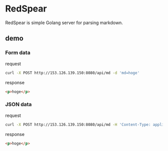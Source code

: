 # RedSpear

RedSpear is simple Golang server for parsing markdown.

## demo
### Form data
request
```bash
curl -X POST http://153.126.139.150:8080/api/md -d 'md=hoge'
```
response
```html
<p>hoge</p>
```

### JSON data
request
```bash
curl -X POST http://153.126.139.150:8080/api/md -H 'Content-Type: application/json' -d '{"md":"hoge"}'
```
response
```html
<p>hoge</p>
```
